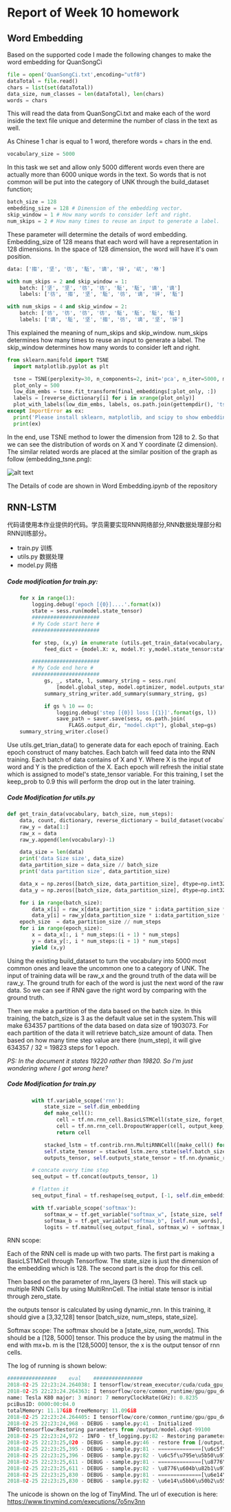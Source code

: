 # Report of Week 10 homework

## Word Embedding

Based on the supported code I made the following changes to make the word embedding for QuanSongCi

~~~python
file = open('QuanSongCi.txt',encoding="utf8")
dataTotal = file.read()
chars = list(set(dataTotal))
data_size, num_classes = len(dataTotal), len(chars)
words = chars
~~~

 This will read the data from QuanSongCi.txt and make each of the word inside the text file unique and determine the number of class in the text as well.

As Chinese 1 char is equal to 1 word, therefore words = chars in the end.

~~~~python
vocabulary_size = 5000
~~~~

In this task we set and allow only 5000 different words even there are actually more than 6000 unique words in the text. So words that is not common will be put into the category of UNK through the build_dataset function;

~~~~python
batch_size = 128
embedding_size = 128 # Dimension of the embedding vector.
skip_window = 1 # How many words to consider left and right.
num_skips = 2 # How many times to reuse an input to generate a label.
~~~~

These parameter will determine the details of word embedding. Embedding_size of 128 means that each word will have a representation in 128 dimensions. In the space of 128 dimension, the word will have it's own position.

```python
data: ['搊', '坚', '彷', '駈', '谪', '骍', '屼', '咻']

with num_skips = 2 and skip_window = 1:
    batch: ['坚', '坚', '彷', '彷', '駈', '駈', '谪', '谪']
    labels: ['彷', '搊', '坚', '駈', '彷', '谪', '骍', '駈']

with num_skips = 4 and skip_window = 2:
    batch: ['彷', '彷', '彷', '彷', '駈', '駈', '駈', '駈']
    labels: ['谪', '駈', '坚', '搊', '彷', '谪', '坚', '骍']
```

This explained the meaning of  num_skips and skip_window.  num_skips determines how many times to reuse an input to generate a label. The skip_window determines how many words to consider left and right.

~~~~python
from sklearn.manifold import TSNE
  import matplotlib.pyplot as plt

  tsne = TSNE(perplexity=30, n_components=2, init='pca', n_iter=5000, method='exact')
  plot_only = 500
  low_dim_embs = tsne.fit_transform(final_embeddings[:plot_only, :])
  labels = [reverse_dictionary[i] for i in xrange(plot_only)]
  plot_with_labels(low_dim_embs, labels, os.path.join(gettempdir(), 'tsne.png'))
except ImportError as ex:
  print('Please install sklearn, matplotlib, and scipy to show embeddings.')
  print(ex)
~~~~

In the end, use TSNE method to lower the dimension from 128 to 2. So that we can see the distribution of words on X and Y coordinate (2 dimension). The similar related words are placed at the similar position of the graph as follow (embedding_tsne.png):

![alt text](./embedding_tsne.png "embedding tsne")



The Details of code are shown in Word Embedding.ipynb of the repository



## RNN-LSTM

代码请使用本作业提供的代码。学员需要实现RNN网络部分,RNN数据处理部分和RNN训练部分。

- train.py 训练
- utils.py 数据处理
- model.py 网络

##### Code modification for train.py:

~~~~python
    for x in range(1):
        logging.debug('epoch [{0}]....'.format(x))
        state = sess.run(model.state_tensor)
        ######################
        # My Code start here #
        ######################

        for step, (x,y) in enumerate (utils.get_train_data(vocabulary, batch_size=FLAGS.batch_size, num_steps=FLAGS.num_steps)):
            feed_dict = {model.X: x, model.Y: y,model.state_tensor:state, model.keep_prob: 0.9}

        ######################
        # My Code end here #
        ######################
            gs, _, state, l, summary_string = sess.run(
                [model.global_step, model.optimizer, model.outputs_state_tensor, model.loss, model.merged_summary_op], feed_dict=feed_dict)
            summary_string_writer.add_summary(summary_string, gs)

            if gs % 10 == 0:
                logging.debug('step [{0}] loss [{1}]'.format(gs, l))
                save_path = saver.save(sess, os.path.join(
                    FLAGS.output_dir, "model.ckpt"), global_step=gs)
    summary_string_writer.close()

~~~~

Use utils.get_trian_data() to generate data for each epoch of training. Each epoch construct of many batches. Each batch will feed data into the RNN training. Each batch of data contains of X and Y. Where X is the input of word and Y is the prediction of the X. Each epoch will refresh the initial state which is assigned to model's state_tensor variable. For this training, I set the keep_prob to 0.9 this will perform the drop out in the later training.

##### Code Modification for utils.py

~~~~python
def get_train_data(vocabulary, batch_size, num_steps):
    data, count, dictionary, reverse_dictionary = build_dataset(vocabulary, 5000)
    raw_y = data[1:]
    raw_x = data
    raw_y.append(len(vocabulary)-1)

    data_size = len(data)
    print('data Size size', data_size)
    data_partition_size = data_size // batch_size
    print('data partition size', data_partition_size)

    data_x = np.zeros([batch_size, data_partition_size], dtype=np.int32)
    data_y = np.zeros([batch_size, data_partition_size], dtype=np.int32)

    for i in range(batch_size):
        data_x[i] = raw_x[data_partition_size * i:data_partition_size * (i + 1)]
        data_y[i] = raw_y[data_partition_size * i:data_partition_size * (i + 1)]
    epoch_size  = data_partition_size // num_steps
    for i in range(epoch_size):
        x = data_x[:, i * num_steps:(i + 1) * num_steps]
        y = data_y[:, i * num_steps:(i + 1) * num_steps]
        yield (x,y)

~~~~

Using the existing build_dataset to turn the vocabulary into 5000 most common ones and leave the uncommon one to a category of UNK. The input of training data will be raw_x and the ground truth of the data will be raw_y. The ground truth for each of the word is just the next word of the raw data. So we can see if RNN gave the right word by comparing with the ground truth.

Then we make a partition of the data based on the batch size. In this training, the batch_size is 3 as the default value set in the system.This will make 634357 partitions of the data based on data size of 1903073. For each partition of the data it will retrieve batch_size amount of data. Then based on how many time step value are there (num_step), it will give 634357 / 32 = 19823 steps for 1 epoch.

*PS: In the document it states 19220 rather than 19820. So I'm just wondering where I got wrong here?*

##### Code Modification for train.py

~~~~python
        with tf.variable_scope('rnn'):
            state_size = self.dim_embedding
            def make_cell():
                cell = tf.nn.rnn_cell.BasicLSTMCell(state_size, forget_bias=0.0, state_is_tuple=True)
                cell = tf.nn.rnn_cell.DropoutWrapper(cell, output_keep_prob=self.keep_prob)
                return cell

            stacked_lstm = tf.contrib.rnn.MultiRNNCell([make_cell() for _ in range(self.rnn_layers)])
            self.state_tensor = stacked_lstm.zero_state(self.batch_size, tf.float32)
            outputs_tensor, self.outputs_state_tensor = tf.nn.dynamic_rnn(stacked_lstm, data, initial_state=self.state_tensor)

        # concate every time step
        seq_output = tf.concat(outputs_tensor, 1)

        # flatten it
        seq_output_final = tf.reshape(seq_output, [-1, self.dim_embedding])

        with tf.variable_scope('softmax'):
            softmax_w = tf.get_variable("softmax_w", [state_size, self.num_words], initializer=tf.random_normal_initializer(stddev=0.01))
            softmax_b = tf.get_variable("softmax_b", [self.num_words], initializer=tf.constant_initializer(0.0))
            logits = tf.matmul(seq_output_final, softmax_w) + softmax_b
~~~~

RNN scope:

Each of the RNN cell is made up with two parts. The first part is making a BasicLSTMCell through Tensorflow. The state_size is just the dimension of the embedding which is 128. The second part is the drop for this cell.

Then based on the parameter of rnn_layers (3 here). This will stack up multiple RNN Cells by using MultiRnnCell. The initial state tensor is initial through zero_state.

the outputs tensor is calculated by using dynamic_rnn. In this training, it should give a [3,32,128] tensor [batch_size, num_steps, state_size].

Softmax scope:
The softmax should be a [state_size, num_words]. This should be a [128, 5000] tensor. This produce the by using the matmul in the end with mx+b. m is the [128,5000] tensor, the x is the output tensor of rnn cells. 



The log of running is shown below:

~~~~python
################    eval    ################
2018-02-25 22:23:24.264038: I tensorflow/stream_executor/cuda/cuda_gpu_executor.cc:892] successful NUMA node read from SysFS had negative value (-1), but there must be at least one NUMA node, so returning NUMA node zero
2018-02-25 22:23:24.264363: I tensorflow/core/common_runtime/gpu/gpu_device.cc:1030] Found device 0 with properties: 
name: Tesla K80 major: 3 minor: 7 memoryClockRate(GHz): 0.8235
pciBusID: 0000:00:04.0
totalMemory: 11.17GiB freeMemory: 11.09GiB
2018-02-25 22:23:24.264405: I tensorflow/core/common_runtime/gpu/gpu_device.cc:1120] Creating TensorFlow device (/device:GPU:0) -> (device: 0, name: Tesla K80, pci bus id: 0000:00:04.0, compute capability: 3.7)
2018-02-25 22:23:24,968 - DEBUG - sample.py:41 - Initialized
INFO:tensorflow:Restoring parameters from /output/model.ckpt-99100
2018-02-25 22:23:24,972 - INFO - tf_logging.py:82 - Restoring parameters from /output/model.ckpt-99100
2018-02-25 22:23:25,020 - DEBUG - sample.py:46 - restore from [/output/model.ckpt-99100]
2018-02-25 22:23:25,395 - DEBUG - sample.py:81 - ==============[\u6c5f\u795e\u5b50]==============
2018-02-25 22:23:25,396 - DEBUG - sample.py:82 - \u6c5f\u795e\u5b50\u9785\u7eb4\u9785\u6c5d\u5f77\u9785\u7eb4\u6273\u59d7\u640a\u575a\u575a\u575a\u575a\u575a\u575a\u595a\u97ad\u575a\u575a\u4e8c\u9191\u72fb\u7b52\u5c7c\u7fc1\u595a\u82f4\u723b\u575a\u575a\u9785\u7eb4\u9785\u6c5d\u590d\u5f77\u9785\u7eb4\u9785\u822a\u98df\u640a\u9785\u9ec9\u9785\u7eb4\u5f77\u9785\u7eb4\u9785\u7eb4\u9785\u6c5d\u98df\u640a\u9785\u7eb4\u9785\u6c5d\u9a8d\u5b59\u5f77\u9785
2018-02-25 22:23:25,611 - DEBUG - sample.py:81 - ==============[\u8776\u604b\u82b1]==============
2018-02-25 22:23:25,611 - DEBUG - sample.py:82 - \u8776\u604b\u82b1\u9785\u7eb4\u895c\u640a\u575a\u575a\u575a\u575a\u575a\u575a\u595a\u97ad\u575a\u575a\u4e8c\u9191\u72fb\u7b52\u5c7c\u7fc1\u595a\u82f4\u723b\u575a\u575a\u9785\u7eb4\u9785\u6c5d\u590d\u5f77\u9785\u7eb4\u9785\u822a\u98df\u640a\u9785\u9ec9\u9785\u7eb4\u5f77\u9785\u7eb4\u9785\u7eb4\u9785\u6c5d\u98df\u640a\u9785\u7eb4\u9785\u6c5d\u9a8d\u5b59\u5f77\u9785\u7eb4\u9785\u6c5d\u5d93\u8393\u5f77
2018-02-25 22:23:25,830 - DEBUG - sample.py:81 - ==============[\u6e14\u5bb6\u50b2]==============
2018-02-25 22:23:25,830 - DEBUG - sample.py:82 - \u6e14\u5bb6\u50b2\u55df\u640a\u9785\u7eb4\u9785\u6c5d\u5f77\u9785\u7eb4\u655b\ue407\u5f77\u9785\u7eb4\u655b\ue407\u640a\u575a\u575a\u575a\u575a\u575a\u575a\u595a\u97ad\u575a\u575a\u4e8c\u9191\u72fb\u7b52\u5c7c\u7fc1\u595a\u82f4\u723b\u575a\u575a\u9785\u7eb4\u9785\u6c5d\u590d\u5f77\u9785\u7eb4\u9785\u822a\u98df\u640a\u9785\u9ec9\u9785\u7eb4\u5f77\u9785\u7eb4\u9785\u7eb4\u9785\u6c5d\u98df\u640a\u9785

~~~~

The unicode is shown on the log of TinyMind. The url of execution is here: https://www.tinymind.com/executions/7o5nv3nn